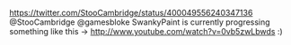 https://twitter.com/StooCambridge/status/400049556240347136 @StooCambridge @gamesbloke SwankyPaint is currently progressing something like this -&gt; http://www.youtube.com/watch?v=0vb5zwLbwds :)